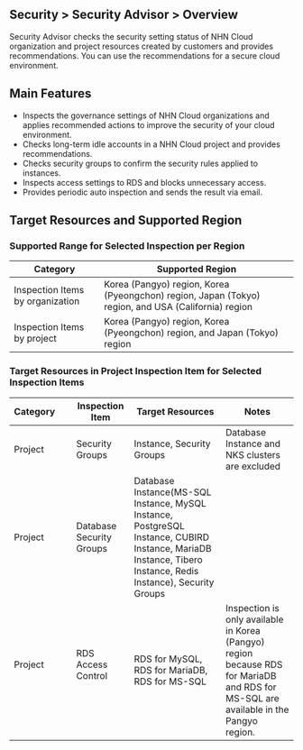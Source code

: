 ## Security > Security Advisor > Overview

Security Advisor checks the security setting status of NHN Cloud organization and project resources created by customers and provides recommendations. You can use the recommendations for a secure cloud environment.

## Main Features
* Inspects the governance settings of NHN Cloud organizations and applies recommended actions to improve the security of your cloud environment.
* Checks long-term idle accounts in a NHN Cloud project and provides recommendations.
* Checks security groups to confirm the security rules applied to instances.
* Inspects access settings to RDS and blocks unnecessary access.
* Provides periodic auto inspection and sends the result via email.

## Target Resources and Supported Region
### Supported Range for Selected Inspection per Region
|Category|Supported Region|
|---|---|
|Inspection Items by organization|Korea (Pangyo) region, Korea (Pyeongchon) region, Japan (Tokyo) region, and USA (California) region|
|Inspection Items by project|Korea (Pangyo) region, Korea (Pyeongchon) region, and Japan (Tokyo) region|

### Target Resources in Project Inspection Item for Selected Inspection Items
|Category&nbsp;&nbsp;&nbsp;&nbsp;&nbsp;|Inspection Item|Target Resources|Notes|
|---|---|---|---|
|Project &nbsp;&nbsp;&nbsp;&nbsp;&nbsp; |Security Groups|Instance, Security Groups|Database Instance and NKS clusters are excluded|
|Project &nbsp;&nbsp;&nbsp;&nbsp;&nbsp;|Database Security Groups|Database Instance(MS-SQL Instance, MySQL Instance, PostgreSQL Instance, CUBIRD Instance, MariaDB Instance, Tibero Instance, Redis Instance), Security Groups|
|Project &nbsp;&nbsp;&nbsp;&nbsp;&nbsp;&nbsp;&nbsp;&nbsp;&nbsp;&nbsp; |RDS Access Control &nbsp;&nbsp;&nbsp;&nbsp;&nbsp;&nbsp;&nbsp;&nbsp;&nbsp;&nbsp;|RDS for MySQL, RDS for MariaDB, RDS for MS-SQL|Inspection is only available in Korea (Pangyo) region because RDS for MariaDB and RDS for MS-SQL are available in the Pangyo region.|
